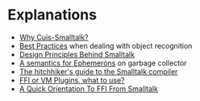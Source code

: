 # Explanations

* [Why Cuis-Smalltalk?](/200-Why-Cuis)
* [Best Practices](/100-Advices/BestPractices.md)
  when dealing with object recognition
* [Design Principles Behind Smalltalk](/100-Advices/DesignRubrics.md)
* [A semantics for Ephemerons](/700-Garbage-Collector/ASemanticsForEphemerons.md) on garbage collector
* [The hitchhiker's guide to the Smalltalk compiler](/800-Compiler/HitchHikersCompiler.md)
* [FFI or VM Plugins, what to use?](/900-FFI-Plugin/FFIorVMPluginsWhatToUse.md)
* [A Quick Orientation To FFI From Smalltalk](/900-FFI-Plugin/AQuickOrientationToFFIFromSmalltalk.md )
